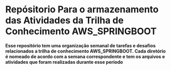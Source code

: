 # Repósitorio Para o armazenamento das Atividades da Trilha de Conhecimento AWS_SPRINGBOOT

**Esse repositório tem uma organização semanal de tarefas e desafios relacionados a trilha de conhecimento AWS_SPRINGBOOT. Cada diretório é nomeado de acordo com a semana correspondente e tem os arquivos e atividades que foram realizadas durante esse período**
